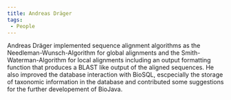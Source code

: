 ```yaml
---
title: Andreas Dräger
tags:
 - People
---
```


Andreas Dräger implemented sequence alignment algorithms as the
Needleman-Wunsch-Algorithm for global alignments and the
Smith-Waterman-Algorithm for local alignments including an output
formatting function that produces a BLAST like output of the aligned
sequences. He also improved the database interaction with BioSQL,
escpecially the storage of taxonomic information in the database and
contributed some suggestions for the further developement of BioJava.
